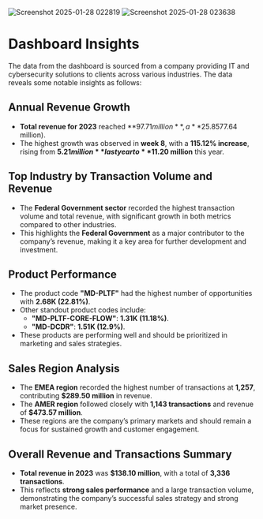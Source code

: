 ![Screenshot 2025-01-28 022819](https://github.com/user-attachments/assets/68c018bd-92af-4c7e-866b-98c7e7e261d1)
![Screenshot 2025-01-28 023638](https://github.com/user-attachments/assets/ae63e1b1-0f16-4ec2-bd8f-a6ca2c7c3ee1)


# Dashboard Insights

The data from the dashboard is sourced from a company providing IT and cybersecurity solutions to clients across various industries. The data reveals some notable insights as follows:

## Annual Revenue Growth

- **Total revenue for 2023** reached **$97.71 million**, a **25.85% increase** compared to the previous year ($77.64 million).
- The highest growth was observed in **week 8**, with a **115.12% increase**, rising from **$5.21 million** last year to **$11.20 million** this year.

## Top Industry by Transaction Volume and Revenue

- The **Federal Government sector** recorded the highest transaction volume and total revenue, with significant growth in both metrics compared to other industries.
- This highlights the **Federal Government** as a major contributor to the company’s revenue, making it a key area for further development and investment.

## Product Performance

- The product code **"MD-PLTF"** had the highest number of opportunities with **2.68K (22.81%)**.
- Other standout product codes include:
  - **"MD-PLTF-CORE-FLOW"**: **1.31K (11.18%)**.
  - **"MD-DCDR"**: **1.51K (12.9%)**.
- These products are performing well and should be prioritized in marketing and sales strategies.

## Sales Region Analysis

- The **EMEA region** recorded the highest number of transactions at **1,257**, contributing **$289.50 million** in revenue.
- The **AMER region** followed closely with **1,143 transactions** and revenue of **$473.57 million**.
- These regions are the company’s primary markets and should remain a focus for sustained growth and customer engagement.

## Overall Revenue and Transactions Summary

- **Total revenue in 2023** was **$138.10 million**, with a total of **3,336 transactions**.
- This reflects **strong sales performance** and a large transaction volume, demonstrating the company’s successful sales strategy and strong market presence.
